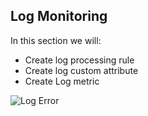 ## Log Monitoring

In this section we will:

- Create log processing rule
- Create log custom attribute
- Create Log metric

![Log Error](../../assets/images/log_error.png)
